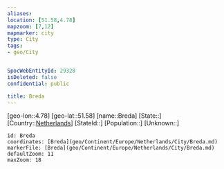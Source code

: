 ```yaml
---
aliases: 
location: [51.58,4.78]
mapzoom: [7,12] 
mapmarker: city 
type: City
tags:
- geo/City


SpocWebEntityId: 29328
isDeleted: false
confidential: public

title: Breda
---
```

[geo-lon::4.78]
[geo-lat::51.58]
[name::Breda]
[State::]
[Country::[Netherlands](geo/Continent/Europe/Netherlands.md)]
[StateId::]
[Population::]
[Unknown::]


```leaflet
id: Breda
coordinates: [Breda](geo/Continent/Europe/Netherlands/City/Breda.md)
markerFile: [Breda](geo/Continent/Europe/Netherlands/City/Breda.md)
defaultZoom: 11 
maxZoom: 18
```


